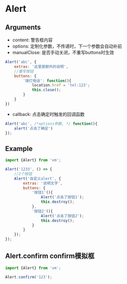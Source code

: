 Alert
==================

## Arguments 

* content: 警告框内容
* options: 定制化参数，不传递时，下一个参数会自动补前
* manualClose: 是否手动关闭，不重写buttons时生效

```js
Alert('abc', {
    extras: '这里是额外的说明',
    //重写按钮
    buttons: {
        '拨打电话': function(){
            location.href = 'tel:123';
            this.close();
        }
    }
})
```

* callback: 点击确定时触发的回调函数

```js
Alert('abc', /*options参数, */ function(){
    alert('点击了确定') 
});
```

## Example

```js
import {Alert} from 'vm';

Alert('1233', () => {
    //2个按钮
    Alert('自定义alert', {
        extras: '说明文字',
        buttons: {
            '按钮1'(){
                Alert('点击了按钮1');
                this.destroy();
            },
            '按钮2'(){
                Alert('点击了按钮2');
                this.destroy();
            }
        }
    });
});
```

## Alert.confirm confirm模拟框

```js
import {Alert} from 'vm';

Alert.confirm('123');
```